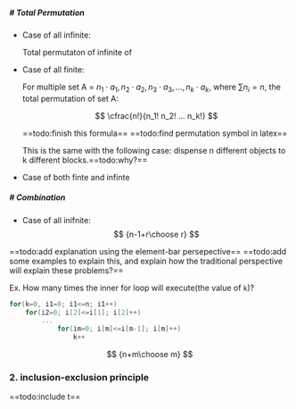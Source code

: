##### # Total Permutation

- Case of all infinite:

	Total permutaton of infinite of 


- Case of all finite:

	For multiple set A = ${n_1\cdot a_1, n_2\cdot a_2, n_3\cdot a_3, ..., n_k\cdot a_k}$, where $\sum n_i = n$, the total permutation of set A:

	$$
	\cfrac{n!}{n_1! n_2! ... n_k!}
	$$
	
	==todo:finish this formula==
	==todo:find permutation symbol in latex==

    This is the same with the following case: dispense n different objects to k different blocks.==todo:why?==


- Case of both finte and infinte



##### # Combination

- Case of all inifnite:
$$
	{n-1+r\choose r}
$$

==todo:add explanation using the element-bar persepective==
==todo:add some examples to explain this, and explain how the traditional perspective will explain these problems?==


Ex. How many times the inner for loop will execute(the value of `k`)?
```c
for(k=0, i1=0; i1<=n; i1++)
	for(i2=0; i[2]<=i[1]; i[2]++)
		...
			for(im=0; i[m]<=i[m-1]; i[m]++)
				k++
```

$$
	{n+m\choose m}
$$






### 2. inclusion-exclusion principle
==todo:include t==